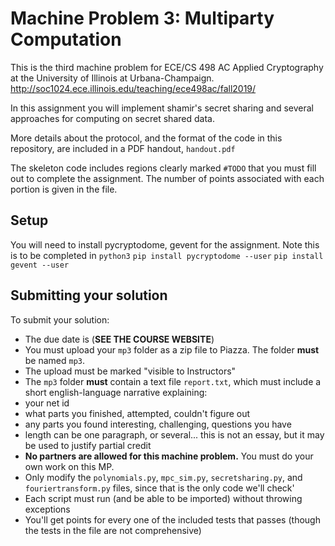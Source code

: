 Machine Problem 3: Multiparty Computation
=========================================
This is the third machine problem for ECE/CS 498 AC Applied Cryptography at the University of Illinois at Urbana-Champaign. http://soc1024.ece.illinois.edu/teaching/ece498ac/fall2019/

In this assignment you will implement shamir's secret sharing and several
approaches for computing on secret shared data.

More details about the protocol, and the format of the code in this repository, are included in a PDF handout, `handout.pdf`

The skeleton code includes regions clearly marked `#TODO` that you must fill out to complete the assignment. The number of points associated with each portion is given in the file.

Setup
------------------------
You will need to install pycryptodome, gevent for the assignment. Note this is to be completed in `python3` 
`pip install pycryptodome --user`
`pip install gevent --user`

Submitting your solution
------------------------

To submit your solution:
- The due date is (**SEE THE COURSE WEBSITE**)
- You must upload your `mp3` folder as a zip file to Piazza. The folder **must** be named `mp3`. 
- The upload must be marked "visible to Instructors"
- The `mp3` folder **must** contain a text file `report.txt`, which must include a short english-language narrative explaining:
- your net id
- what parts you finished, attempted, couldn't figure out
- any parts you found interesting, challenging, questions you have
- length can be one paragraph, or several... this is not an essay, but it may be used to justify partial credit
- **No partners are allowed for this machine problem.** You must do your own work on this MP.
- Only modify the `polynomials.py`, `mpc_sim.py`, `secretsharing.py`, and `fouriertransform.py` files, since that is the only code we'll check'
- Each script must run (and be able to be imported) without throwing exceptions
- You'll get points for every one of the included tests that passes (though the tests in the file are not comprehensive)